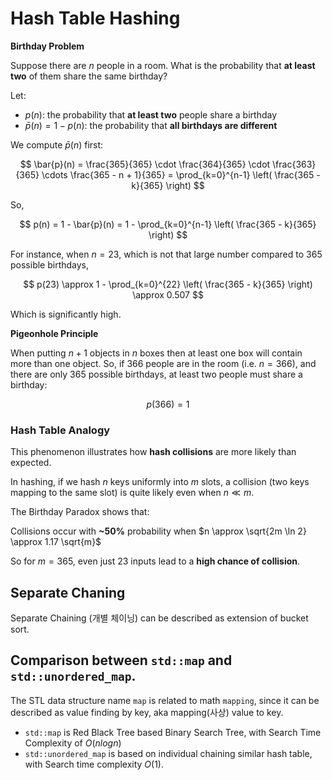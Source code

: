 # Hash Table Hashing

**Birthday Problem**

Suppose there are $n$ people in a room. What is the probability that **at least two** of them share the same birthday?

Let:

* $p(n)$: the probability that **at least two** people share a birthday
* $\bar{p}(n) = 1 - p(n)$: the probability that **all birthdays are different**

We compute $\bar{p}(n)$ first:

$$
\bar{p}(n) = \frac{365}{365} \cdot \frac{364}{365} \cdot \frac{363}{365} \cdots \frac{365 - n + 1}{365} = \prod_{k=0}^{n-1} \left( \frac{365 - k}{365} \right)
$$

So,

$$
p(n) = 1 - \bar{p}(n) = 1 - \prod_{k=0}^{n-1} \left( \frac{365 - k}{365} \right)
$$

For instance, when $n = 23$, which is not that large number compared to 365 possible birthdays, 

$$
p(23) \approx 1 - \prod_{k=0}^{22} \left( \frac{365 - k}{365} \right) \approx 0.507
$$

Which is significantly high. 

**Pigeonhole Principle**

When putting $n + 1$ objects in $n$ boxes then at least one box will contain more than one object. 
So, if 366 people are in the room (i.e. $n=366$), and there are only 365 possible birthdays, at least two people must share a birthday: 

$$
p(366) = 1
$$

### Hash Table Analogy

This phenomenon illustrates how **hash collisions** are more likely than expected.

In hashing, if we hash $n$ keys uniformly into $m$ slots, a collision (two keys mapping to the same slot) is quite likely even when $n \ll m$.

The Birthday Paradox shows that:

Collisions occur with **\~50%** probability when $n \approx \sqrt{2m \ln 2} \approx 1.17 \sqrt{m}$

So for $m = 365$, even just 23 inputs lead to a **high chance of collision**.


## Separate Chaning 

Separate Chaining (개별 체이닝) can be described as extension of bucket sort. 




## Comparison between `std::map` and `std::unordered_map`. 

The STL data structure name `map` is related to math `mapping`, since it can be described as 
value finding by key, aka mapping(사상) value to key. 

- `std::map` is Red Black Tree based Binary Search Tree, with Search Time Complexity of $O(n log n)$
- `std::unordered_map` is based on individual chaining similar hash table, with Search time complexity $O(1)$.  



